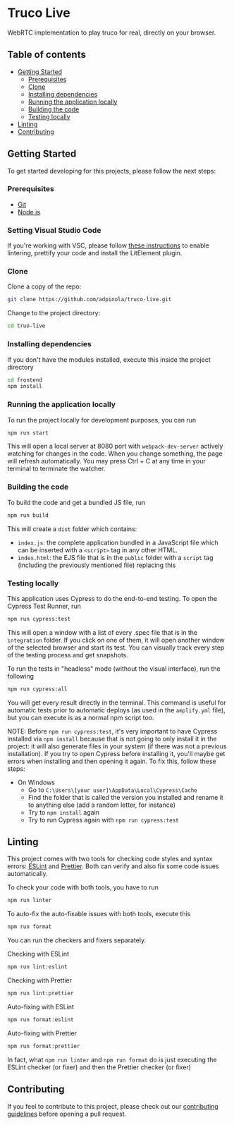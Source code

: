# Truco Live

WebRTC implementation to play truco for real, directly on your browser.

## Table of contents

- [Getting Started](#getting-started)
  - [Prerequisites](#prerequisites)
  - [Clone](#clone)
  - [Installing dependencies](#installing-dependencies)
  - [Running the application locally](#running-the-application-locally)
  - [Building the code](#building-the-code)
  - [Testing locally](#testing-locally)
- [Linting](#linting)
- [Contributing](#contributing)

## Getting Started

To get started developing for this projects, please follow the next steps:

### Prerequisites

- [Git](https://git-scm.com/)
- [Node.js](https://nodejs.org/en/)

### Setting Visual Studio Code

If you're working with VSC, please follow [these instructions](https://open-wc.org/developing/ide.html#visual-studio-code) to enable lintering, prettify your code and install the LitElement plugin.

### Clone

Clone a copy of the repo:

```bash
git clone https://github.com/adpinola/truco-live.git
```

Change to the project directory:

```bash
cd truo-live
```

### Installing dependencies

If you don't have the modules installed, execute this inside the project directory

```bash
cd frontend
npm install
```

### Running the application locally

To run the project locally for development purposes, you can run

```bash
npm run start
```

This will open a local server at 8080 port with `webpack-dev-server` actively watching for changes in the code. When you change something, the page will refresh automatically. You may press Ctrl + C at any time in your terminal to terminate the watcher.

### Building the code

To build the code and get a bundled JS file, run

```bash
npm run build
```

This will create a `dist` folder which contains:

- `index.js`: the complete application bundled in a JavaScript file which can be inserted with a `<script>` tag in any other HTML.
- `index.html`: the EJS file that is in the `public` folder with a `script` tag (including the previously mentioned file) replacing this

### Testing locally

This application uses Cypress to do the end-to-end testing. To open the Cypress Test Runner, run

```bash
npm run cypress:test
```

This will open a window with a list of every .spec file that is in the `integration` folder. If you click on one of them, it will open another window of the selected browser and start its test. You can visually track every step of the testing process and get snapshots.

To run the tests in "headless" mode (without the visual interface), run the following

```bash
npm run cypress:all
```

You will get every result directly in the terminal. This command is useful for automatic tests prior to automatic deploys (as used in the `amplify.yml` file), but you can execute is as a normal npm script too.

NOTE: Before `npm run cypress:test`, it's very important to have Cypress installed via `npm install` because that is not going to only install it in the project: it will also generate files in your system (if there was not a previous installation). If you try to open Cypress before installing it, you'll maybe get errors when installing and then opening it again. To fix this, follow these steps:

- On Windows
  - Go to `C:\Users\[your user]\AppData\Local\Cypress\Cache`
  - Find the folder that is called the version you installed and rename it to anything else (add a random letter, for instance)
  - Try to `npm install` again
  - Try to run Cypress again with `npm run cypress:test`

## Linting

This project comes with two tools for checking code styles and syntax errors: [ESLint](https://eslint.org/) and [Prettier](https://prettier.io/). Both can verify and also fix some code issues automatically.

To check your code with both tools, you have to run

```bash
npm run linter
```

To auto-fix the auto-fixable issues with both tools, execute this

```bash
npm run format
```

You can run the checkers and fixers separately.

Checking with ESLint

```bash
npm run lint:eslint
```

Checking with Prettier

```bash
npm run lint:prettier
```

Auto-fixing with ESLint

```bash
npm run format:eslint
```

Auto-fixing with Prettier

```bash
npm run format:prettier
```

In fact, what `npm run linter` and `npm run format` do is just executing the ESLint checker (or fixer) and then the Prettier checker (or fixer)

## Contributing

If you feel to contribute to this project, please check out our [contributing guidelines](./CONTRIBUTING.md) before opening a pull request.
